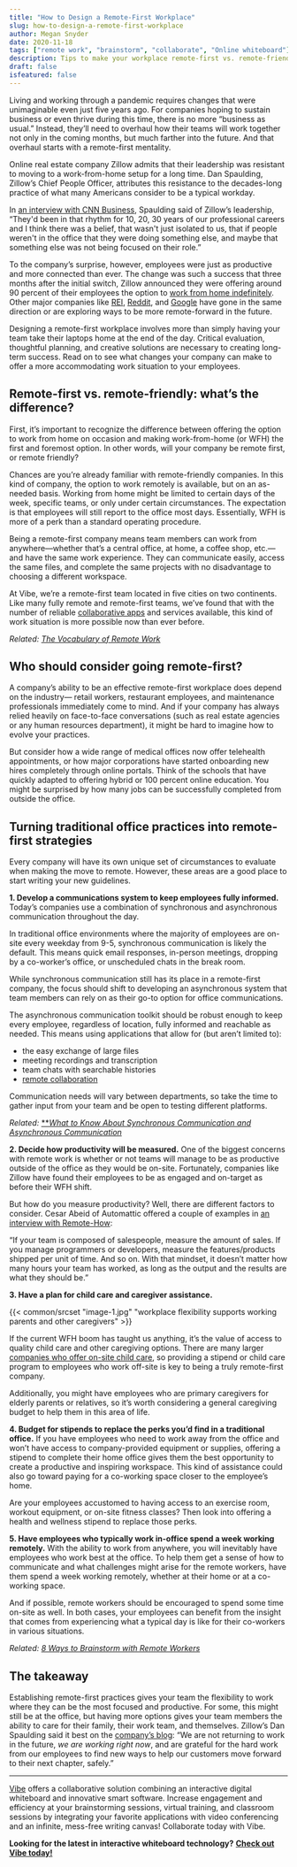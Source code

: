 ```yaml
---
title: "How to Design a Remote-First Workplace"
slug: how-to-design-a-remote-first-workplace
author: Megan Snyder
date: 2020-11-18
tags: ["remote work", "brainstorm", "collaborate", "Online whiteboard"]
description: Tips to make your workplace remote-first vs. remote-friendly
draft: false
isfeatured: false
---
```




Living and working through a pandemic requires changes that were unimaginable even just five years ago. For companies hoping to sustain business or even thrive during this time, there is no more “business as usual.” Instead, they’ll need to overhaul how their teams will work together not only in the coming months, but much farther into the future. And that overhaul starts with a remote-first mentality.

Online real estate company Zillow admits that their leadership was resistant to moving to a work-from-home setup for a long time. Dan Spaulding, Zillow’s Chief People Officer, attributes this resistance to the decades-long practice of what many Americans consider to be a typical workday.

In [an interview with CNN Business](https://www.cnn.com/2020/08/13/success/zillow-work-from-home/index.html), Spaulding said of Zillow’s leadership, “They'd been in that rhythm for 10, 20, 30 years of our professional careers and I think there was a belief, that wasn't just isolated to us, that if people weren't in the office that they were doing something else, and maybe that something else was not being focused on their role.”

To the company’s surprise, however, employees were just as productive and more connected than ever. The change was such a success that three months after the initial switch, Zillow announced they were offering around 90 percent of their employees the option to [work from home indefinitely](https://www.geekwire.com/2020/zillow-allow-90-employees-work-home-indefinitely-pandemic-debunks-old-ways/). Other major companies like [REI](https://www.rei.com/blog/rei-news/evolving-the-future-of-headquarters-work), [Reddit](https://techcrunch.com/2020/10/27/reddit-will-allow-employees-to-work-from-anywhere-going-forward/), and [Google](https://www.npr.org/sections/coronavirus-live-updates/2020/07/27/895734132/google-employees-can-work-from-home-until-july-2021) have gone in the same direction or are exploring ways to be more remote-forward in the future.

Designing a remote-first workplace involves more than simply having your team take their laptops home at the end of the day. Critical evaluation, thoughtful planning, and creative solutions are necessary to creating long-term success. Read on to see what changes your company can make to offer a more accommodating work situation to your employees.


## Remote-first vs. remote-friendly: what’s the difference?

First, it’s important to recognize the difference between offering the option to work from home on occasion and making work-from-home (or WFH) the first and foremost option. In other words, will your company be remote first, or remote friendly?

Chances are you’re already familiar with remote-friendly companies. In this kind of company, the option to work remotely is available, but on an as-needed basis. Working from home might be limited to certain days of the week, specific teams, or only under certain circumstances. The expectation is that employees will still report to the office most days. Essentially, WFH is more of a perk than a standard operating procedure.

Being a remote-first company means team members can work from anywhere—whether that’s a central office, at home, a coffee shop, etc.—and have the same work experience. They can communicate easily, access the same files, and complete the same projects with no disadvantage to choosing a different workspace.

At Vibe, we’re a remote-first team located in five cities on two continents. Like many fully remote and remote-first teams, we’ve found that with the number of reliable [collaborative apps](https://vibe.us/software/) and services available, this kind of work situation is more possible now than ever before.

*Related:* [*The Vocabulary of Remote Work*](https://vibe.us/blog/the-vocabulary-of-remote-work/)


## Who should consider going remote-first?

A company’s ability to be an effective remote-first workplace does depend on the industry— retail workers, restaurant employees, and maintenance professionals immediately come to mind. And if your company has always relied heavily on face-to-face conversations (such as real estate agencies or any human resources department), it might be hard to imagine how to evolve your practices.

But consider how a wide range of medical offices now offer telehealth appointments, or how major corporations have started onboarding new hires completely through online portals. Think of the schools that have quickly adapted to offering hybrid or 100 percent online education. You might be surprised by how many jobs can be successfully completed from outside the office.


## Turning traditional office practices into remote-first strategies

Every company will have its own unique set of circumstances to evaluate when making the move to remote. However, these areas are a good place to start writing your new guidelines.

**1. Develop a communications system to keep employees fully informed.**
Today’s companies use a combination of synchronous and asynchronous communication throughout the day.

In traditional office environments where the majority of employees are on-site every weekday from 9-5, synchronous communication is likely the default. This means quick email responses, in-person meetings, dropping by a co-worker’s office, or unscheduled chats in the break room.

While synchronous communication still has its place in a remote-first company, the focus should shift to developing an asynchronous system that team members can rely on as their go-to option for office communications.

The asynchronous communication toolkit should be robust enough to keep every employee, regardless of location, fully informed and reachable as needed. This means using applications that allow for (but aren’t limited to):


- the easy exchange of large files
- meeting recordings and transcription
- team chats with searchable histories
- [remote collaboration](https://vibe.us/lp/scenario-remote/) 

 
Communication needs will vary between departments, so take the time to gather input from your team and be open to testing different platforms.

*Related:* [**](https://vibe.us/blog/8-ways-to-brainstorm-with-remote-workers/)[*What to Know About Synchronous Communication and Asynchronous Communication*](https://vibe.us/blog/what-you-need-to-know-about-synchronous-and-asynchronous-communication/)

**2. Decide how productivity will be measured.**
One of the biggest concerns with remote work is whether or not teams will manage to be as productive outside of the office as they would be on-site. Fortunately, companies like Zillow have found their employees to be as engaged and on-target as before their WFH shift.

But how do you measure productivity? Well, there are different factors to consider. Cesar Abeid of Automattic offered a couple of examples in [an interview with Remote-How](https://remote-how.com/blog/10-mistakes-to-avoid-when-managing-a-virtual-team):

“If your team is composed of salespeople, measure the amount of sales. If you manage programmers or developers, measure the features/products shipped per unit of time. And so on. With that mindset, it doesn’t matter how many hours your team has worked, as long as the output and the results are what they should be.”

**3. Have a plan for child care and caregiver assistance.**

{{< common/srcset "image-1.jpg" "workplace flexibility supports working parents and other caregivers" >}}


If the current WFH boom has taught us anything, it’s the value of access to quality child care and other caregiving options. There are many larger [companies who offer on-site child care](https://business.linkedin.com/talent-solutions/blog/company-culture/2019/why-patagonia-offers-onsite-child-care), so providing a stipend or child care program to employees who work off-site is key to being a truly remote-first company.

Additionally, you might have employees who are primary caregivers for elderly parents or relatives, so it’s worth considering a general caregiving budget to help them in this area of life.

**4. Budget for stipends to replace the perks you’d find in a traditional office.**
If you have employees who need to work away from the office and won’t have access to company-provided equipment or supplies, offering a stipend to complete their home office gives them the best opportunity to create a productive and inspiring workspace. This kind of assistance could also go toward paying for a co-working space closer to the employee’s home.

Are your employees accustomed to having access to an exercise room, workout equipment, or on-site fitness classes? Then look into offering a health and wellness stipend to replace those perks.

**5. Have employees who typically work in-office spend a week working remotely.**
With the ability to work from anywhere, you will inevitably have employees who work best at the office. To help them get a sense of how to communicate and what challenges might arise for the remote workers, have them spend a week working remotely, whether at their home or at a co-working space.

And if possible, remote workers should be encouraged to spend some time on-site as well. In both cases, your employees can benefit from the insight that comes from experiencing what a typical day is like for their co-workers in various situations.

*Related:* [*8 Ways to Brainstorm with Remote Workers*](https://vibe.us/blog/8-ways-to-brainstorm-with-remote-workers/)


## The takeaway

Establishing remote-first practices gives your team the flexibility to work where they can be the most focused and productive. For some, this might still be at the office, but having more options gives your team members the ability to care for their family, their work team, and themselves. Zillow’s Dan Spaulding said it best on the [company’s blog](https://www.zillowgroup.com/news/zillow-announces-indefinite-work-from-home-policy/): “We are not returning to work in the future, *we are working right now*, and are grateful for the hard work from our employees to find new ways to help our customers move forward to their next chapter, safely.” 


----------

[Vibe](https://vibe.us/) offers a collaborative solution combining an interactive digital whiteboard and innovative smart software. Increase engagement and efficiency at your brainstorming sessions, virtual training, and classroom sessions by integrating your favorite applications with video conferencing and an infinite, mess-free writing canvas! Collaborate today with Vibe.

**Looking for the latest in interactive whiteboard technology?** [**Check out Vibe today!**](https://vibe.us/order/)
